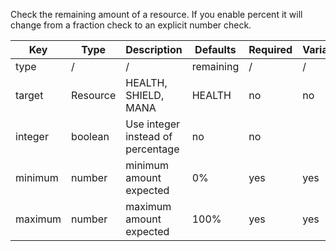 Check the remaining amount of a resource. If you enable percent it will change from a fraction check to an explicit number check.

| Key | Type | Description | Defaults | Required | Variable |
|-|-|-|-|-|-|
| type | / | / | remaining | / | / |
| target | Resource | HEALTH, SHIELD, MANA | HEALTH | no | no |
| integer | boolean | Use integer instead of percentage | no | no |
| minimum | number | minimum amount expected | 0% | yes | yes |
| maximum | number | maximum amount expected | 100% | yes | yes |